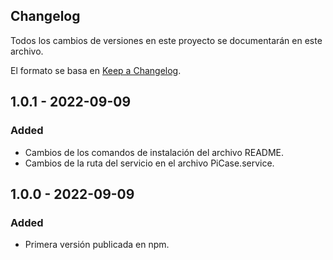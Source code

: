 ## Changelog
Todos los cambios de versiones en este proyecto se documentarán en este archivo.

El formato se basa en [Keep a Changelog](https://keepachangelog.com/en/1.0.0/ "Keep a Changelog").

## 1.0.1 - 2022-09-09

### Added
- Cambios de los comandos de instalación del archivo README.
- Cambios de la ruta del servicio en el archivo PiCase.service.
 
## 1.0.0 - 2022-09-09

### Added
 - Primera versión publicada en npm.